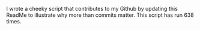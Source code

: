 I wrote a cheeky script that contributes to my Github by updating this ReadMe to illustrate why more than commits matter. This script has run 638 times.